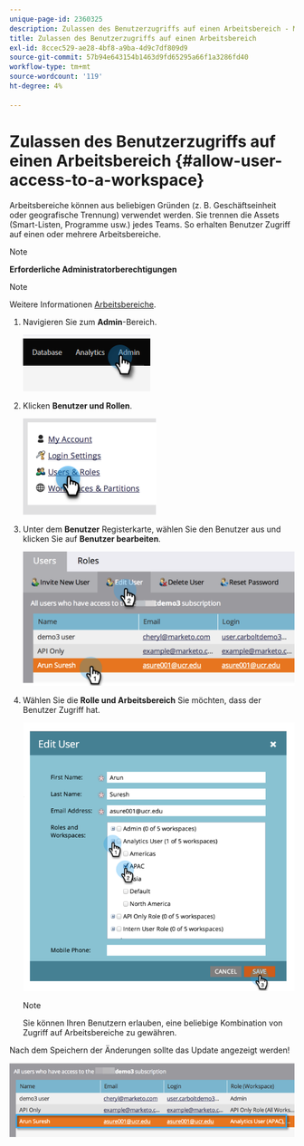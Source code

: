 ```yaml
---
unique-page-id: 2360325
description: Zulassen des Benutzerzugriffs auf einen Arbeitsbereich - Marketo-Dokumente - Produktdokumentation
title: Zulassen des Benutzerzugriffs auf einen Arbeitsbereich
exl-id: 8ccec529-ae28-4bf8-a9ba-4d9c7df809d9
source-git-commit: 57b94e643154b1463d9fd65295a66f1a3286fd40
workflow-type: tm+mt
source-wordcount: '119'
ht-degree: 4%

---
```


# Zulassen des Benutzerzugriffs auf einen Arbeitsbereich {#allow-user-access-to-a-workspace}

Arbeitsbereiche können aus beliebigen Gründen (z. B. Geschäftseinheit oder geografische Trennung) verwendet werden. Sie trennen die Assets (Smart-Listen, Programme usw.) jedes Teams. So erhalten Benutzer Zugriff auf einen oder mehrere Arbeitsbereiche.

>[!NOTE]
>
>**Erforderliche Administratorberechtigungen**

>[!NOTE]
>
>Weitere Informationen [Arbeitsbereiche](/help/marketo/product-docs/administration/workspaces-and-person-partitions/understanding-workspaces-and-person-partitions.md).

1. Navigieren Sie zum **Admin**-Bereich.

   ![](assets/allow-user-access-to-a-workspace-1.png)

1. Klicken **Benutzer und Rollen**.

   ![](assets/allow-user-access-to-a-workspace-2.png)

1. Unter dem **Benutzer** Registerkarte, wählen Sie den Benutzer aus und klicken Sie auf **Benutzer bearbeiten**.

   ![](assets/allow-user-access-to-a-workspace-3.png)

1. Wählen Sie die **Rolle und Arbeitsbereich** Sie möchten, dass der Benutzer Zugriff hat.

   ![](assets/allow-user-access-to-a-workspace-4.png)

   >[!NOTE]
   >
   >Sie können Ihren Benutzern erlauben, eine beliebige Kombination von Zugriff auf Arbeitsbereiche zu gewähren.

Nach dem Speichern der Änderungen sollte das Update angezeigt werden!

![](assets/allow-user-access-to-a-workspace-5.png)


